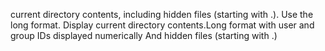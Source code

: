 current directory contents, including hidden files (starting with .). Use the long format.
Display current directory contents.Long format with user and group IDs displayed numerically And hidden files (starting with .)
